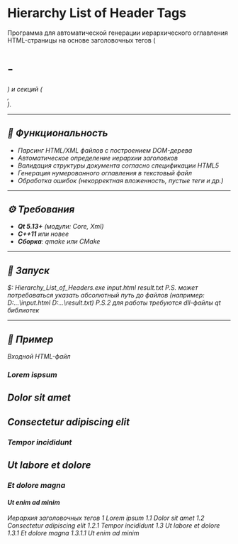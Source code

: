 # Hierarchy List of Header Tags

Программа для автоматической генерации иерархического оглавления HTML-страницы на основе заголовочных тегов (<h1>-<h6>) и секций (<section>, <article>).

---

## 📌 Функциональность
- Парсинг HTML/XML файлов с построением DOM-дерева
- Автоматическое определение иерархии заголовков
- Валидация структуры документа согласно спецификации HTML5
- Генерация нумерованного оглавления в текстовый файл
- Обработка ошибок (некорректная вложенность, пустые теги и др.)

---

## ⚙️ Требования
- **Qt 5.13+** (модули: Core, Xml)
- **C++11** или новее
- **Сборка**: qmake или CMake

---

## 🚀 Запуск

$: Hierarchy_List_of_Headers.exe input.html result.txt
P.S. может потребоваться указать абсолютный путь до файлов (например: D:\...\input.html D:\...\result.txt)
P.S.2 для работы требуются dll-файлы qt библиотек

---

## 📝 Пример

Входной HTML-файл
<html>
<body>
<h1>Lorem ispsum</h1>
<h2>Dolor sit amet</h2>
<h2>Consectetur adipiscing elit</h2>
<h3>Tempor incididunt</h3>
<h2>Ut labore et dolore</h2>
<h3>Et dolore magna</h3>
<h4>Ut enim ad minim</h4>
</body>
</html>

Иерархия заголовочных тегов
1 Lorem ipsum
1.1 Dolor sit amet
1.2 Consectetur adipiscing elit
1.2.1 Tempor incididunt
1.3 Ut labore et dolore
1.3.1 Et dolore magna
1.3.1.1 Ut enim ad minim
